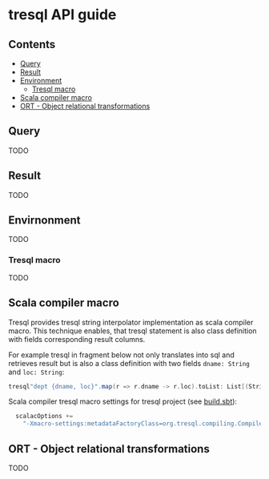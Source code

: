 tresql API guide
===================

Contents
--------
* [Query](#query)  
* [Result](#result)
* [Environment](#envirnonment)
    * [Tresql macro](#tresql-macro)  
* [Scala compiler macro](#scala-compiler-macro)  
* [ORT - Object relational transformations](#ort---object-relational-transformations)


Query 
--------------
TODO

Result
--------------
TODO

Envirnonment
--------------

TODO

### Tresql macro

TODO

Scala compiler macro
--------------------

Tresql provides tresql string interpolator implementation as scala compiler macro.
This technique enables, that tresql statement is also class definition with fields
corresponding result columns.

For example tresql in fragment below not only translates into sql and retrieves result
but is also a class definition with two fields `dname: String` and `loc: String`:

```scala
tresql"dept {dname, loc}".map(r => r.dname -> r.loc).toList: List[(String, String)]
```

Scala compiler tresql macro settings for tresql project (see [build.sbt](/build.sbt)):

```scala
  scalacOptions += 
    "-Xmacro-settings:metadataFactoryClass=org.tresql.compiling.CompilerJDBCMetadata, driverClass=org.hsqldb.jdbc.JDBCDriver, url=jdbc:hsqldb:mem:., dbCreateScript=src/test/resources/db.sql"
```

ORT - Object relational transformations
---------------------------------------
TODO